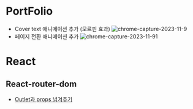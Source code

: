 # PortFolio
- Cover text 애니메이션 추가 (모르핀 효과)
 ![chrome-capture-2023-11-9](https://github.com/dnrgus1127/TIL/assets/65962363/ffe3c55f-129a-48a0-97ca-a0a3cdc1e8c0)
- 페이지 전환 애니메이션 추가
![chrome-capture-2023-11-91](https://github.com/dnrgus1127/TIL/assets/65962363/dfc2ccdc-8cab-41e4-ae5b-4831c904a8f0)

# React
## React-router-dom
- [Outlet과 props 넘겨주기](https://github.com/dnrgus1127/TIL/blob/main/React/React-router-dom/Outlet.md)
